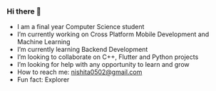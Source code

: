 ### Hi there 👋
- I am a final year Computer Science student
- I’m currently working on Cross Platform Mobile Development and Machine Learning
- I’m currently learning Backend Development
- I’m looking to collaborate on C++, Flutter and Python projects
- I’m looking for help with any opportunity to learn and grow
- How to reach me: nishita0502@gmail.com
- Fun fact: Explorer
  
